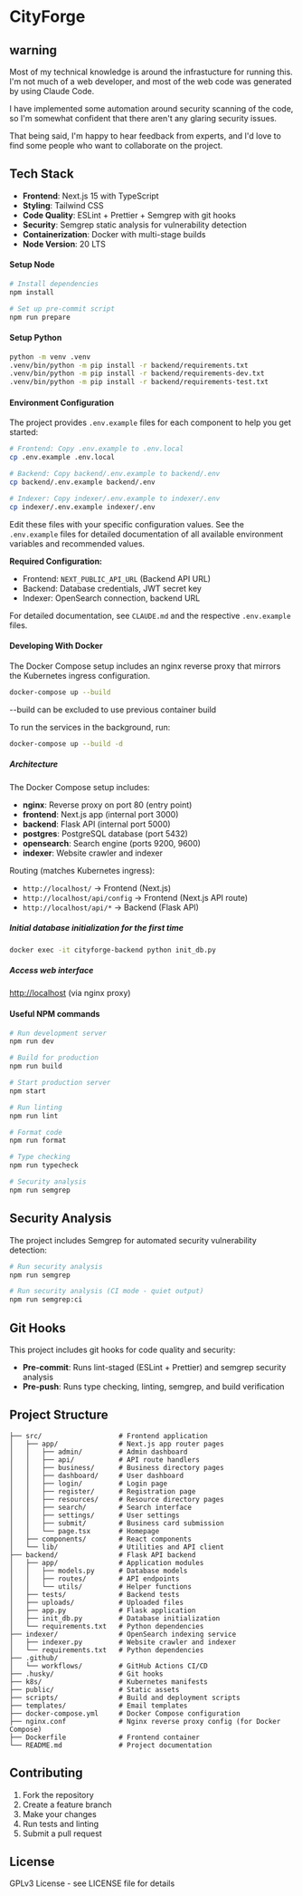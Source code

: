 # CityForge

## warning

Most of my technical knowledge is around the infrastucture for running
this. I'm not much of a web developer, and most of the web code was
generated by using Claude Code.

I have implemented some automation around security scanning of the code,
so I'm somewhat confident that there aren't any glaring security issues.

That being said, I'm happy to hear feedback from experts, and I'd love
to find some people who want to collaborate on the project.

## Tech Stack

- **Frontend**: Next.js 15 with TypeScript
- **Styling**: Tailwind CSS
- **Code Quality**: ESLint + Prettier + Semgrep with git hooks
- **Security**: Semgrep static analysis for vulnerability detection
- **Containerization**: Docker with multi-stage builds
- **Node Version**: 20 LTS

#### Setup Node

```bash
# Install dependencies
npm install

# Set up pre-commit script
npm run prepare
```

#### Setup Python

```bash
python -m venv .venv
.venv/bin/python -m pip install -r backend/requirements.txt
.venv/bin/python -m pip install -r backend/requirements-dev.txt
.venv/bin/python -m pip install -r backend/requirements-test.txt
```

#### Environment Configuration

The project provides `.env.example` files for each component to help you get started:

```bash
# Frontend: Copy .env.example to .env.local
cp .env.example .env.local

# Backend: Copy backend/.env.example to backend/.env
cp backend/.env.example backend/.env

# Indexer: Copy indexer/.env.example to indexer/.env
cp indexer/.env.example indexer/.env
```

Edit these files with your specific configuration values. See the `.env.example` files for detailed documentation of all available environment variables and recommended values.

**Required Configuration:**

- Frontend: `NEXT_PUBLIC_API_URL` (Backend API URL)
- Backend: Database credentials, JWT secret key
- Indexer: OpenSearch connection, backend URL

For detailed documentation, see `CLAUDE.md` and the respective `.env.example` files.

#### Developing With Docker

The Docker Compose setup includes an nginx reverse proxy that mirrors the Kubernetes ingress configuration.

```bash
docker-compose up --build
```

--build can be excluded to use previous container build

To run the services in the background, run:

```bash
docker-compose up --build -d
```

##### Architecture

The Docker Compose setup includes:

- **nginx**: Reverse proxy on port 80 (entry point)
- **frontend**: Next.js app (internal port 3000)
- **backend**: Flask API (internal port 5000)
- **postgres**: PostgreSQL database (port 5432)
- **opensearch**: Search engine (ports 9200, 9600)
- **indexer**: Website crawler and indexer

Routing (matches Kubernetes ingress):

- `http://localhost/` → Frontend (Next.js)
- `http://localhost/api/config` → Frontend (Next.js API route)
- `http://localhost/api/*` → Backend (Flask API)

##### Initial database initialization for the first time

```bash
docker exec -it cityforge-backend python init_db.py
```

##### Access web interface

[http://localhost](http://localhost) (via nginx proxy)

#### Useful NPM commands

```bash
# Run development server
npm run dev

# Build for production
npm run build

# Start production server
npm start

# Run linting
npm run lint

# Format code
npm run format

# Type checking
npm run typecheck

# Security analysis
npm run semgrep
```

## Security Analysis

The project includes Semgrep for automated security vulnerability detection:

```bash
# Run security analysis
npm run semgrep

# Run security analysis (CI mode - quiet output)
npm run semgrep:ci
```

## Git Hooks

This project includes git hooks for code quality and security:

- **Pre-commit**: Runs lint-staged (ESLint + Prettier) and semgrep security analysis
- **Pre-push**: Runs type checking, linting, semgrep, and build verification

## Project Structure

```
├── src/                   # Frontend application
│   ├── app/               # Next.js app router pages
│   │   ├── admin/         # Admin dashboard
│   │   ├── api/           # API route handlers
│   │   ├── business/      # Business directory pages
│   │   ├── dashboard/     # User dashboard
│   │   ├── login/         # Login page
│   │   ├── register/      # Registration page
│   │   ├── resources/     # Resource directory pages
│   │   ├── search/        # Search interface
│   │   ├── settings/      # User settings
│   │   ├── submit/        # Business card submission
│   │   └── page.tsx       # Homepage
│   ├── components/        # React components
│   └── lib/               # Utilities and API client
├── backend/               # Flask API backend
│   ├── app/               # Application modules
│   │   ├── models.py      # Database models
│   │   ├── routes/        # API endpoints
│   │   └── utils/         # Helper functions
│   ├── tests/             # Backend tests
│   ├── uploads/           # Uploaded files
│   ├── app.py             # Flask application
│   ├── init_db.py         # Database initialization
│   └── requirements.txt   # Python dependencies
├── indexer/               # OpenSearch indexing service
│   ├── indexer.py         # Website crawler and indexer
│   └── requirements.txt   # Python dependencies
├── .github/
│   └── workflows/         # GitHub Actions CI/CD
├── .husky/                # Git hooks
├── k8s/                   # Kubernetes manifests
├── public/                # Static assets
├── scripts/               # Build and deployment scripts
├── templates/             # Email templates
├── docker-compose.yml     # Docker Compose configuration
├── nginx.conf             # Nginx reverse proxy config (for Docker Compose)
├── Dockerfile             # Frontend container
└── README.md              # Project documentation
```

## Contributing

1. Fork the repository
2. Create a feature branch
3. Make your changes
4. Run tests and linting
5. Submit a pull request

## License

GPLv3 License - see LICENSE file for details
